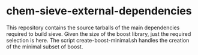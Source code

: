 # chem-sieve-external-dependencies

This repository contains the source tarballs of the main dependencies required
to build sieve. Given the size of the boost library, just the required
selection is here. The script create-boost-minimal.sh handles the creation of
the minimal subset of boost. 

